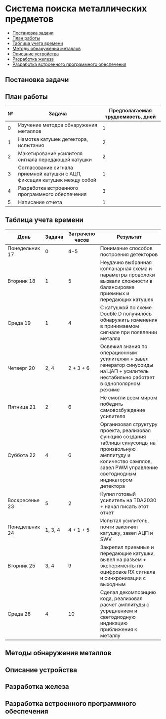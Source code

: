 # Система поиска металлических предметов

* [Постановка задачи](#chapter-0)
* [План работы](#chapter-1)
* [Таблица учета времени](#chapter-2)
* [Методы обнаружения металлов](#chapter-3)
* [Описание устройства](#chapter-4)
* [Разработка железа](#chapter-5)
* [Разработка встроенного программного обеспечения](#chapter-6)

<a id="chapter-0"></a>
## Постановка задачи


<a id="chapter-1"></a>
## План работы

 №   | Задача | Предполагаемая трудоемкость, дней
 --- | ------ | ---
 0 | Изучение методов обнаружения металлов | 1
 1 | Намотка катушек детектора, испытания  | 2
 2 | Макетирование усилителя сигнала передающей катушки | 2
 3 | Согласование сигнала приемной катушки с АЦП, фиксация катушек между собой | 1
 4 | Разработка встроенного программного обеспечения | 3
 5 | Написание отчета | 1


<a id="chapter-2"></a>
## Таблица учета времени

| День | Задача | Затрачено часов | Результат |
| ---- | ------ | --------------- | --------- |
| Понедельник 17 | 0 |  4-5            | Понимание  способов построения детекторов |
| Вторник 18     | 1 |  5              | Неудачно выбранная копланарная схема и параметры проволоки вызвали сложности в балансировке приемных и передающих катушек |
| Среда  19      | 1 |  4              | С катушкой по схеме Double D получилось обнаружить изменения в принимаемом сигнале при появлении металла | 
| Четверг 20     | 2, 4 |  2 + 3 + 6   | Освежил знания по операционным усилителям + завел генератор синусоиды на ЦАП + усилитель нестабильно работает в однополярном режиме |
| Пятница 21     | 2 |  6              | Не смогли всем миром победить самовозбуждение усилителя |
| Суббота 22     | 4 |  6              | Организовал структуру проекта, реализовал функцию создания таблицы синусоиды на произвольную амплитуду и количество сэмплов, завел PWM управление светодиодным индикатором детектора |
| Воскресенье 23 | 5 |  2              | Купил готовый усилитель на TDA2030 + начал писать этот отчет |
| Понедельник 24 | 1, 3, 4 | 4 + 1 + 5 | Испытал усилитель, почти закончил катушку, завел АЦП и SWV |
| Вторник 25     | 3, 4 | 9            | Закрепил приемные и передающие катушки, вывел на разъем + эксперименты по оцифровке RX сигнала и синхронизации с выходным |
| Среда 26       | 4 | 10              | Сделал декомпозицию кода, реализовал расчет амплитуды с усреднением и светодиодную индикацию приближения к металлу |

<a id="chapter-3"></a>
## Методы обнаружения металлов

<a id="chapter-4"></a>
## Описание устройства

<a id="chapter-5"></a>
## Разработка железа

<a id="chapter-6"></a>
## Разработка встроенного программного обеспечения
